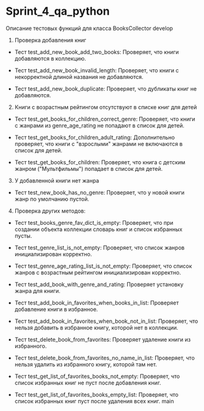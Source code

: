 # Sprint_4_qa_python
Описание тестовых функций для класса BooksCollector
develop
1. Проверка добавления книг
- Тест test_add_new_book_add_two_books:
Проверяет, что книги добавляются в коллекцию.

- Тест test_add_new_book_invalid_length:
Проверяет, что книги с некорректной длиной названия не добавляются.

- Тест test_add_new_book_duplicate:
Проверяет, что дубликаты книг не добавляются.

2. Книги с возрастным рейтингом отсутствуют в списке книг для детей
- Тест test_get_books_for_children_correct_genre:
Проверяет, что книги с жанрами из genre_age_rating не попадают в список для детей.

- Тест test_get_books_for_children_adult_rating:
Дополнительно проверяет, что книги с "взрослыми" жанрами не включаются в список для детей.

- Тест test_get_books_for_children:
Проверяет, что книга с детским жанром ("Мультфильмы") попадает в список для детей.

3. У добавленной книги нет жанра
- Тест test_new_book_has_no_genre:
Проверяет, что у новой книги жанр по умолчанию пустой.

4. Проверка других методов:
- Тест test_books_genre_fav_dict_is_empty:
Проверяет, что при создании объекта коллекции словарь книг и список избранных пусты.

- Тест test_genre_list_is_not_empty:
Проверяет, что список жанров инициализирован корректно.

- Тест test_genre_age_rating_list_is_not_empty:
Проверяет, что список жанров с возрастным рейтингом инициализирован корректно.

- Тест test_add_book_with_genre_and_rating:
Проверяет установку жанра для книги.

- Тест test_add_book_in_favorites_when_books_in_list:
Проверяет добавление книги в избранное.

- Тест test_add_book_in_favorites_when_book_not_in_list:
Проверяет, что нельзя добавить в избранное книгу, которой нет в коллекции.

- Тест test_delete_book_from_favorites:
Проверяет удаление книги из избранного.

- Тест test_delete_book_from_favorites_no_name_in_list:
Проверяет, что нельзя удалить из избранного книгу, которой там нет.

- Тест test_get_list_of_favorites_books_not_empty:
Проверяет, что список избранных книг не пуст после добавления книг.

- Тест test_get_list_of_favorites_books_empty_list:
Проверяет, что список избранных книг пуст после удаления всех книг.
main
